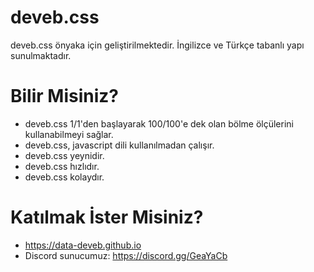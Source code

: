 # deveb.css
deveb.css önyaka için geliştirilmektedir. İngilizce ve Türkçe tabanlı yapı sunulmaktadır.

# Bilir Misiniz?

- deveb.css 1/1'den başlayarak 100/100'e dek olan bölme ölçülerini kullanabilmeyi sağlar.
- deveb.css, javascript dili kullanılmadan çalışır.
- deveb.css yeynidir.
- deveb.css hızlıdır.
- deveb.css kolaydır.

# Katılmak İster Misiniz?

- https://data-deveb.github.io
- Discord sunucumuz: https://discord.gg/GeaYaCb
